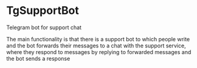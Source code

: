 # TgSupportBot
Telegram bot for support chat

The main functionality is that there is a support bot to which people write and the bot forwards their messages to a chat with the support service, where they respond to messages by replying to forwarded messages and the bot sends a response
